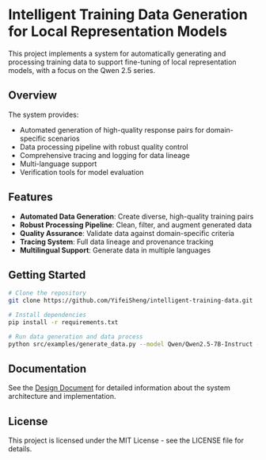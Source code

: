 # Intelligent Training Data Generation for Local Representation Models

This project implements a system for automatically generating and processing training data to support fine-tuning of local representation models, with a focus on the Qwen 2.5 series.

## Overview

The system provides:
- Automated generation of high-quality response pairs for domain-specific scenarios
- Data processing pipeline with robust quality control
- Comprehensive tracing and logging for data lineage
- Multi-language support
- Verification tools for model evaluation

## Features

- **Automated Data Generation**: Create diverse, high-quality training pairs
- **Robust Processing Pipeline**: Clean, filter, and augment generated data
- **Quality Assurance**: Validate data against domain-specific criteria
- **Tracing System**: Full data lineage and provenance tracking
- **Multilingual Support**: Generate data in multiple languages

## Getting Started

```bash
# Clone the repository
git clone https://github.com/YifeiSheng/intelligent-training-data.git

# Install dependencies
pip install -r requirements.txt

# Run data generation and data process
python src/examples/generate_data.py --model Qwen/Qwen2.5-7B-Instruct --domain finance --size 100
```

## Documentation

See the [Design Document](docs/design_document.md) for detailed information about the system architecture and implementation.

## License

This project is licensed under the MIT License - see the LICENSE file for details.
